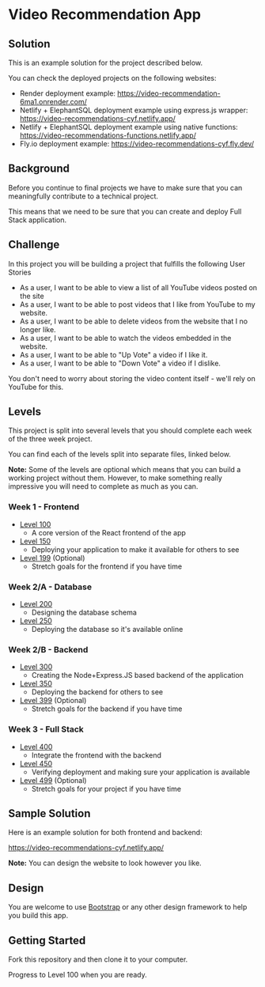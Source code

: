 # Video Recommendation App

## Solution

This is an example solution for the project described below.

You can check the deployed projects on the following websites:

* Render deployment example: https://video-recommendation-6ma1.onrender.com/
* Netlify + ElephantSQL deployment example using express.js wrapper: https://video-recommendations-cyf.netlify.app/
* Netlify + ElephantSQL deployment example using native functions: https://video-recommendations-functions.netlify.app/
* Fly.io deployment example: https://video-recommendations-cyf.fly.dev/

## Background

Before you continue to final projects we have to make sure that you can meaningfully contribute to a technical project.

This means that we need to be sure that you can create and deploy Full Stack application.

## Challenge

In this project you will be building a project that fulfills the following User Stories

- As a user, I want to be able to view a list of all YouTube videos posted on the site
- As a user, I want to be able to post videos that I like from YouTube to my website.
- As a user, I want to be able to delete videos from the website that I no longer like.
- As a user, I want to be able to watch the videos embedded in the website.
- As a user, I want to be able to "Up Vote" a video if I like it.
- As a user, I want to be able to "Down Vote" a video if I dislike.

You don't need to worry about storing the video content itself - we'll rely on YouTube for this.

## Levels

This project is split into several levels that you should complete each week of the three week project.

You can find each of the levels split into separate files, linked below.

**Note:** Some of the levels are optional which means that you can build a working project without them. However, to make something really impressive you will need to complete as much as you can.

### Week 1 - Frontend

- [Level 100](./exercises/100.md)
  - A core version of the React frontend of the app
- [Level 150](./exercises/150.md)
  - Deploying your application to make it available for others to see
- [Level 199](./exercises/199.md) (Optional)
  - Stretch goals for the frontend if you have time

### Week 2/A - Database

- [Level 200](./exercises/200.md)
  - Designing the database schema
- [Level 250](./exercises/250.md)
  - Deploying the database so it's available online

### Week 2/B - Backend

- [Level 300](./exercises/300.md)
  - Creating the Node+Express.JS based backend of the application
- [Level 350](./exercises/350.md)
  - Deploying the backend for others to see
- [Level 399](./exercises/399.md) (Optional)
  - Stretch goals for the backend if you have time

### Week 3 - Full Stack

- [Level 400](./exercises/400.md)
  - Integrate the frontend with the backend
- [Level 450](./exercises/450.md)
  - Verifying deployment and making sure your application is available
- [Level 499](./exercises/499.md) (Optional)
  - Stretch goals for your project if you have time

## Sample Solution

Here is an example solution for both frontend and backend:

https://video-recommendations-cyf.netlify.app/

**Note:** You can design the website to look however you like.

## Design

You are welcome to use [Bootstrap](https://getbootstrap.com/docs/4.0/getting-started/introduction/) or any other design framework to help you build this app.

## Getting Started

Fork this repository and then clone it to your computer.

Progress to Level 100 when you are ready.
